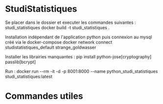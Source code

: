 # StudiStatistiques

Se placer dans le dossier et executer les commandes suivantes :
    studi_statistiques
	    docker build -t studi_statistiques .
        

Installation indépendant de l'application python puis connexion au mysql créé via le docker-compose
    docker network connect studistatistiques_default strange_goldwasser

Installer les librairies manquantes :
    pip install python-jose[cryptography] passlib[bcrypt]

Run :
    docker run --rm -it -d -p 8001:8000 --name python_studi_statistiques studi_statistiques:latest

# Commandes utiles